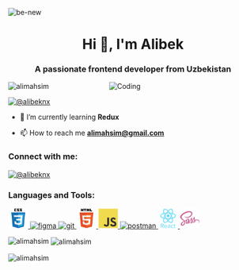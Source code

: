 ![be-new](https://github.com/alimahsim/alimahsim/assets/87475616/f459a64c-2486-4d89-8675-62ceb32a6888)
<h1 align="center">Hi 👋, I'm Alibek</h1>
<h3 align="center">A passionate frontend developer from Uzbekistan</h3>
<img align="right" alt="Coding" width="300" src="https://user-images.githubusercontent.com/74038190/229223263-cf2e4b07-2615-4f87-9c38-e37600f8381a.gif">


<p align="left"> <img src="https://komarev.com/ghpvc/?username=alimahsim&label=Profile%20views&color=0e75b6&style=flat" alt="alimahsim" /> </p>

<p align="left"> <a href="https://twitter.com/@alibeknx" target="blank"><img src="https://img.shields.io/twitter/follow/@alibeknx?logo=twitter&style=for-the-badge" alt="@alibeknx" /></a> </p>

- 🌱 I’m currently learning **Redux**

- 📫 How to reach me **alimahsim@gmail.com**

<h3 align="left">Connect with me:</h3>
<p align="left">
<a href="https://twitter.com/@alibeknx" target="blank"><img align="center" src="https://raw.githubusercontent.com/rahuldkjain/github-profile-readme-generator/master/src/images/icons/Social/twitter.svg" alt="@alibeknx" height="30" width="40" /></a>
</p>

<h3 align="left">Languages and Tools:</h3>
<p align="left"> <a href="https://www.w3schools.com/css/" target="_blank" rel="noreferrer"> <img src="https://raw.githubusercontent.com/devicons/devicon/master/icons/css3/css3-original-wordmark.svg" alt="css3" width="40" height="40"/> </a> <a href="https://www.figma.com/" target="_blank" rel="noreferrer"> <img src="https://www.vectorlogo.zone/logos/figma/figma-icon.svg" alt="figma" width="40" height="40"/> </a> <a href="https://git-scm.com/" target="_blank" rel="noreferrer"> <img src="https://www.vectorlogo.zone/logos/git-scm/git-scm-icon.svg" alt="git" width="40" height="40"/> </a> <a href="https://www.w3.org/html/" target="_blank" rel="noreferrer"> <img src="https://raw.githubusercontent.com/devicons/devicon/master/icons/html5/html5-original-wordmark.svg" alt="html5" width="40" height="40"/> </a> <a href="https://developer.mozilla.org/en-US/docs/Web/JavaScript" target="_blank" rel="noreferrer"> <img src="https://raw.githubusercontent.com/devicons/devicon/master/icons/javascript/javascript-original.svg" alt="javascript" width="40" height="40"/> </a> <a href="https://postman.com" target="_blank" rel="noreferrer"> <img src="https://www.vectorlogo.zone/logos/getpostman/getpostman-icon.svg" alt="postman" width="40" height="40"/> </a> <a href="https://reactjs.org/" target="_blank" rel="noreferrer"> <img src="https://raw.githubusercontent.com/devicons/devicon/master/icons/react/react-original-wordmark.svg" alt="react" width="40" height="40"/> </a> <a href="https://sass-lang.com" target="_blank" rel="noreferrer"> <img src="https://raw.githubusercontent.com/devicons/devicon/master/icons/sass/sass-original.svg" alt="sass" width="40" height="40"/> </a> </p>

<p><img align="left" src="https://github-readme-stats.vercel.app/api/top-langs?username=alimahsim&show_icons=true&locale=en&layout=compact" alt="alimahsim" /></p>

<p>&nbsp;<img align="center" src="https://github-readme-stats.vercel.app/api?username=alimahsim&show_icons=true&locale=en" alt="alimahsim" /></p>

<p><img align="center" src="https://github-readme-streak-stats.herokuapp.com/?user=alimahsim&" alt="alimahsim" /></p>

